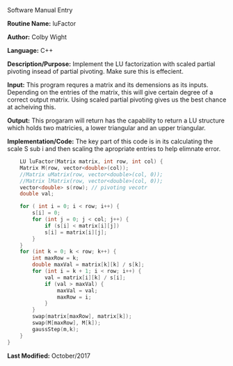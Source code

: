 Software Manual Entry

**Routine Name:**   luFactor

**Author:** Colby Wight

**Language:** C++

**Description/Purpose:**  Implement the LU factorization with scaled partial pivoting insead of partial pivoting. Make sure this is effecient.

**Input:** This program requres a matrix and its demensions as its inputs. Depending on the entries of the matrix, this will give certain degree of a correct output matrix. Using scaled partial pivoting gives us the best chance at acheiving this.

**Output:** This progaram will return has the capability to return a LU structure which holds two matricies, a lower triangular and an upper triangular. 



**Implementation/Code:** The key part of this code is in its calculating the scale S sub i and then scaling the apropriate entries to help elimnate error.
```C++ 
    LU luFactor(Matrix matrix, int row, int col) {
    Matrix M(row, vector<double>(col));
    //Matrix uMatrix(row, vector<double>(col, 0));
    //Matrix lMatrix(row, vector<double>(col, 0));
    vector<double> s(row); // pivoting vecotr
    double val;

    for ( int i = 0; i < row; i++) {
        s[i] = 0;
        for (int j = 0; j < col; j++) {
            if (s[i] < matrix[i][j])
            s[i] = matrix[i][j];
        }
    }
    for (int k = 0; k < row; k++) {
        int maxRow = k;
        double maxVal = matrix[k][k] / s[k];
        for (int i = k + 1; i < row; i++) {
            val = matrix[i][k] / s[i];
            if (val > maxVal) {
                maxVal = val;
                maxRow = i;
            }
        }
        swap(matrix[maxRow], matrix[k]);
        swap(M[maxRow], M[k]);
        gaussStep(m,k);
    }
}
```

**Last Modified:** October/2017 
